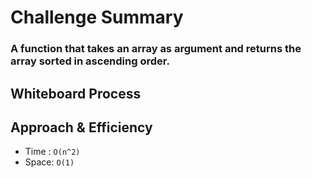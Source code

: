 # Challenge Summary
<!-- Description of the challenge -->
### A function that takes an array as argument and returns the array sorted in ascending order.


## Whiteboard Process
<!-- Embedded whiteboard image -->

## Approach & Efficiency
<!-- What approach did you take? Why? What is the Big O space/time for this approach? -->
* Time : `O(n^2)`
* Space: `O(1)`

